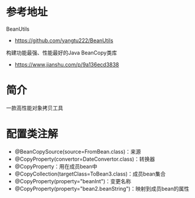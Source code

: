 # 参考地址
BeanUtils
- https://github.com/yangtu222/BeanUtils

构建功能最强、性能最好的Java BeanCopy类库
- https://www.jianshu.com/p/9a136ecd3838

# 简介
一款高性能对象拷贝工具

# 配置类注解
- @BeanCopySource(source=FromBean.class)：来源
- @CopyProperty(convertor=DateConvertor.class)：转换器
- @CopyProperty：用在成员bean中
- @CopyCollection(targetClass=ToBean3.class)：成员bean集合
- @CopyProperty(property="beanInt")：变更名称
- @CopyProperty(property="bean2.beanString")：映射到成员bean的属性

